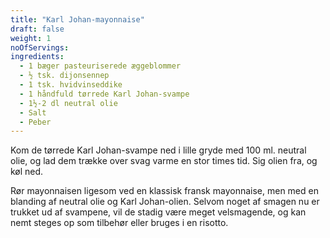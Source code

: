 ```yaml
---
title: "Karl Johan-mayonnaise"
draft: false
weight: 1
noOfServings: 
ingredients:
  - 1 bæger pasteuriserede æggeblommer
  - ½ tsk. dijonsennep
  - 1 tsk. hvidvinseddike
  - 1 håndfuld tørrede Karl Johan-svampe
  - 1½-2 dl neutral olie
  - Salt
  - Peber
---
```


Kom de tørrede Karl Johan-svampe ned i lille gryde med 100 ml. neutral
olie, og lad dem trække over svag varme en stor times tid. Sig olien
fra, og køl ned.

Rør mayonnaisen ligesom ved en klassisk fransk mayonnaise, men med en
blanding af neutral olie og Karl Johan-olien. Selvom noget af smagen nu
er trukket ud af svampene, vil de stadig være meget velsmagende, og kan
nemt steges op som tilbehør eller bruges i en risotto.


